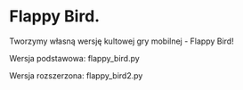 # Flappy Bird.

Tworzymy własną wersję kultowej gry mobilnej - Flappy Bird!

Wersja podstawowa: flappy_bird.py

Wersja rozszerzona: flappy_bird2.py